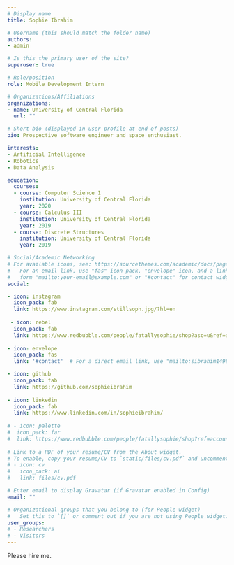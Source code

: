 ```yaml
---
# Display name
title: Sophie Ibrahim

# Username (this should match the folder name)
authors:
- admin

# Is this the primary user of the site?
superuser: true

# Role/position
role: Mobile Development Intern

# Organizations/Affiliations
organizations:
- name: University of Central Florida
  url: ""

# Short bio (displayed in user profile at end of posts)
bio: Prospective software engineer and space enthusiast.

interests:
- Artificial Intelligence
- Robotics
- Data Analysis

education:
  courses:
  - course: Computer Science 1
    institution: University of Central Florida
    year: 2020
  - course: Calculus III
    institution: University of Central Florida
    year: 2019
  - course: Discrete Structures
    institution: University of Central Florida
    year: 2019

# Social/Academic Networking
# For available icons, see: https://sourcethemes.com/academic/docs/page-builder/#icons
#   For an email link, use "fas" icon pack, "envelope" icon, and a link in the
#   form "mailto:your-email@example.com" or "#contact" for contact widget.
social:

- icon: instagram
  icon_pack: fab
  link: https://www.instagram.com/stillsoph.jpg/?hl=en
  
 - icon: rebel
  icon_pack: fab
  link: https://www.redbubble.com/people/fatallysophie/shop?asc=u&ref=account-nav-dropdown
  
- icon: envelope
  icon_pack: fas
  link: '#contact'  # For a direct email link, use "mailto:sibrahim1498@gmail.com".

- icon: github
  icon_pack: fab
  link: https://github.com/sophieibrahim
  
- icon: linkedin
  icon_pack: fab
  link: https://www.linkedin.com/in/sophieibrahim/
  
# - icon: palette
#  icon_pack: far
#  link: https://www.redbubble.com/people/fatallysophie/shop?ref=account-nav-dropdown
  
# Link to a PDF of your resume/CV from the About widget.
# To enable, copy your resume/CV to `static/files/cv.pdf` and uncomment the lines below.
# - icon: cv
#   icon_pack: ai
#   link: files/cv.pdf

# Enter email to display Gravatar (if Gravatar enabled in Config)
email: ""

# Organizational groups that you belong to (for People widget)
#   Set this to `[]` or comment out if you are not using People widget.
user_groups:
# - Researchers
# - Visitors
---
```


Please hire me.
